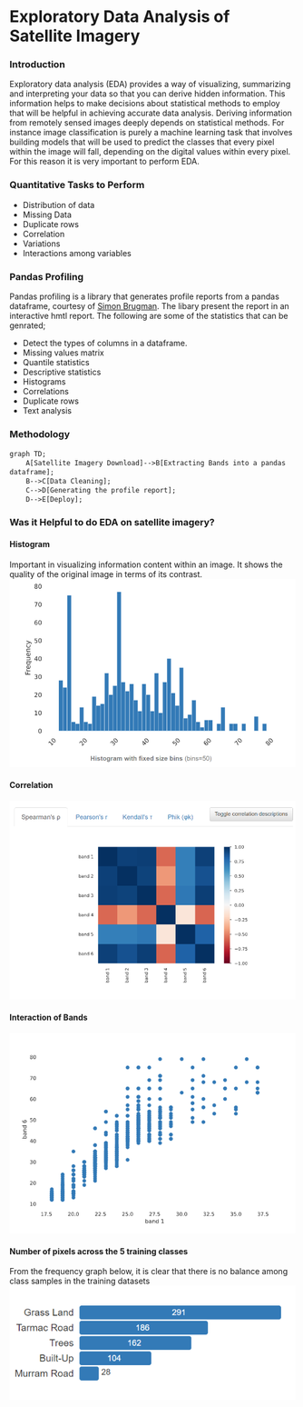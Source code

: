 # Exploratory Data Analysis of Satellite Imagery
### Introduction

Exploratory data analysis (EDA) provides a way of visualizing, summarizing and interpreting your data so that you can derive
hidden information. This information helps to make decisions about statistical methods to employ that will be helpful in 
achieving accurate data analysis. Deriving information from remotely sensed images deeply depends on statistical methods. For instance 
image classification is purely a machine learning task that involves building models that will be used to predict the classes that every pixel within the image will fall, depending
on the digital values within every pixel. For this reason it is very important to perform EDA.

### Quantitative Tasks to Perform
- Distribution of data
- Missing Data
- Duplicate rows
- Correlation
- Variations
- Interactions among variables

### Pandas Profiling
Pandas profiling is a library that generates profile reports from a pandas dataframe, courtesy of [Simon Brugman](https://pandas-profiling.ydata.ai/docs/master/rtd/).
The libary present the report in an interactive hmtl report. The following are some of the statistics that can be genrated;
- Detect the types of columns in a dataframe.
- Missing values matrix
- Quantile statistics
- Descriptive statistics
- Histograms
- Correlations
- Duplicate rows
- Text analysis

### Methodology
```mermaid
graph TD;
    A[Satellite Imagery Download]-->B[Extracting Bands into a pandas dataframe];
    B-->C[Data Cleaning];
    C-->D[Generating the profile report];
    D-->E[Deploy];
```

### Was it Helpful to do EDA on satellite imagery?
#### Histogram
Important in visualizing information content within an image. It shows the quality of the original image in terms of its contrast.
![Histogram of bands](https://github.com/amon957/esda/blob/main/Histogram.PNG)

#### Correlation
![Correlation](https://github.com/amon957/esda/blob/main/Correlation.PNG)

#### Interaction of Bands
![Interaction of bands](https://github.com/amon957/esda/blob/main/Interaction_of_Bands.PNG)

#### Number of pixels across the 5 training classes
From the frequency graph below, it is clear that there is no balance among class samples in the training datasets
![Class Frequency](https://github.com/amon957/esda/blob/main/Classs_Frequency.PNG)

